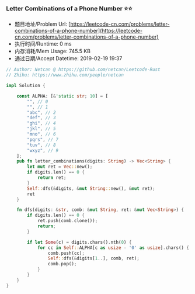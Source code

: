 ### Letter Combinations of a Phone Number :star::star:
- 题目地址/Problem Url: [https://leetcode-cn.com/problems/letter-combinations-of-a-phone-number](https://leetcode-cn.com/problems/letter-combinations-of-a-phone-number)
- 执行时间/Runtime: 0 ms 
- 内存消耗/Mem Usage: 745.5 KB
- 通过日期/Accept Datetime: 2019-02-19 19:37

```rust
// Author: Netcan @ https://github.com/netcan/Leetcode-Rust
// Zhihu: https://www.zhihu.com/people/netcan

impl Solution {

    const ALPHA: [&'static str; 10] = [
        "", // 0
        "", // 1
        "abc", // 2
        "def", // 3
        "ghi", // 4
        "jkl", // 5
        "mno", // 6
        "pqrs", // 7
        "tuv", // 8
        "wxyz", // 9
    ];
    pub fn letter_combinations(digits: String) -> Vec<String> {
        let mut ret = Vec::new();
        if digits.len() == 0 {
            return ret;
        }
        Self::dfs(&digits, &mut String::new(), &mut ret);
        ret
    }

    fn dfs(digits: &str, comb: &mut String, ret: &mut Vec<String>) {
        if digits.len() == 0 {
            ret.push(comb.clone());
            return;
        }

        if let Some(c) = digits.chars().nth(0) {
            for cc in Self::ALPHA[c as usize - '0' as usize].chars() {
                comb.push(cc);
                Self::dfs(&digits[1..], comb, ret);
                comb.pop();
            }
        }
    }
}


```
